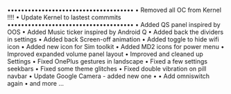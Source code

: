 •••••••••••••••••••••••••••••••••••••
• Removed all OC from Kernel !!!!
• Update Kernel to lastest commmits
•••••••••••••••••••••••••••••••••••••
• Added QS panel inspired by OOS
• Added Music ticker inspired by Android Q
• Added back the dividers in settings
• Added back Screen-off animation
• Added toggle to hide wifi icon
• Added new icon for Sim toolkit
• Added MD2 icons for power menu
• Improved expanded volume panel layout
• Improved and cleaned up Settings
• Fixed OnePlus gestures in landscape
• Fixed a few settings seekbars
• Fixed some theme glitches
• Fixed double vibration on pill navbar
• Update Google Camera - added new one
•
• Add omniswitch again
• and more ...
